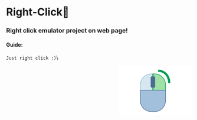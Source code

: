 # Right-Click🫵

### Right click emulator project on web page!
 #### Guide:
`Just right click :)`\

<img align="right" width="200px" src="img/mouse.png">
